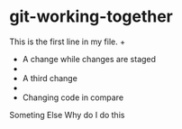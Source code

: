 # git-working-together

This is the first line in my file.
+
+ A change while changes are staged
+
+ A third change
+
+ Changing code in compare

Someting Else
Why do I do this